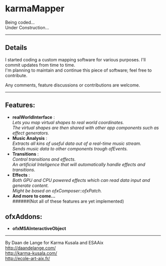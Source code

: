 # karmaMapper

Being coded...  
Under Construction...

__________________
## Details
I started coding a custom mapping software for various purposes. I'll commit updates from time to time.  
I'm planning to maintain and continue this piece of software; feel free to contribute.  

Any comments, feature discussions or contributions are welcome.  


__________________
## Features:  
- __realWorldInterface__ :  
_Lets you map virtual shapes to real world coordinates._  
_The virtual shapes are then shared with other app components such as effect generators._  
- __Music Analysis__ :  
_Extracts all kins of useful data out of a real-time music stream._  
_Sends music data to other components trough ofEvents._
- __Transitions__ :  
_Control transitions and effects._  
_An artificial Inteligence that will automatically handle effects and transitions._
- __Effects__ :  
_Both GPU and CPU powered effects which can read data input and generate content._  
_Might be based on ofxComposer::ofxPatch._
- __And more to come...__    
######(Not all of these features are yet implemented)

## ofxAddons:  
- __ofxMSAInteractiveObject__ 

- - - -

By Daan de Lange for Karma Kusala and ESAAix  
http://daandelange.com/  
http://karma-kusala.com/  
http://ecole-art-aix.fr/